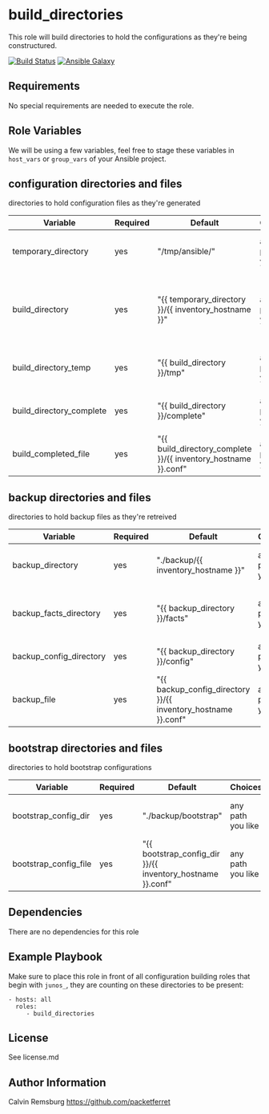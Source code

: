 build_directories
=========

This role will build directories to hold the configurations as they're being constructured.

[![Build Status](https://travis-ci.com/packetferret/juniper_build_config.svg?branch=master)](https://travis-ci.com/packetferret/juniper_build_config)
[![Ansible Galaxy](https://galaxy.ansible.com/packetferret/juniper_build_config)](https://galaxy.ansible.com/packetferret/juniper_build_config)


Requirements
------------

No special requirements are needed to execute the role.

Role Variables
--------------

We will be using a few variables, feel free to stage these variables in `host_vars` or `group_vars` of your Ansible project.

## configuration directories and files

 directories to hold configuration files as they're generated

| Variable | Required | Default | Choices | Comments |
|---|---|---|---|---|
| temporary_directory | yes | "/tmp/ansible/" | any path you like | root path to hold all configuration elements |
| build_directory | yes | "{{ temporary_directory }}/{{ inventory_hostname }}" | any path you like | a device-specific directory to hold configuration elements as they're built |
| build_directory_temp | yes | "{{ build_directory }}/tmp" | any path you like | path to hold stanzas as they're being generated |
| build_directory_complete | yes | "{{ build_directory }}/complete" | any path you like | path for the completed configuration to be stored |
| build_completed_file | yes | "{{ build_directory_complete }}/{{ inventory_hostname }}.conf" | any path you like | completed configuration file |

## backup directories and files

 directories to hold backup files as they're retreived

| Variable | Required | Default | Choices | Comments |
|---|---|---|---|---|
| backup_directory | yes | "./backup/{{ inventory_hostname }}" | any path you like | root path for backing up facts and configurations |
| backup_facts_directory | yes | "{{ backup_directory }}/facts" | any path you like | a device-specific directory to hold backup facts |
| backup_config_directory | yes | "{{ backup_directory }}/config" | any path you like | path to backup configurations |
| backup_file | yes | "{{ backup_config_directory }}/{{ inventory_hostname }}.conf" | any path you like | backup configuration file |

## bootstrap directories and files

 directories to hold bootstrap configurations

| Variable | Required | Default | Choices | Comments |
|---|---|---|---|---|
| bootstrap_config_dir | yes | "./backup/bootstrap" | any path you like | path for holding bootstrap configurations |
| bootstrap_config_file | yes | "{{ bootstrap_config_dir }}/{{ inventory_hostname }}.conf" | any path you like | a device-specific bootstrap file |

Dependencies
------------

There are no dependencies for this role

Example Playbook
----------------

Make sure to place this role in front of all configuration building roles that begin with `junos_`, they are counting on these directories to be present:

    - hosts: all
      roles:
         - build_directories

License
-------

See license.md

Author Information
------------------

Calvin Remsburg
https://github.com/packetferret
